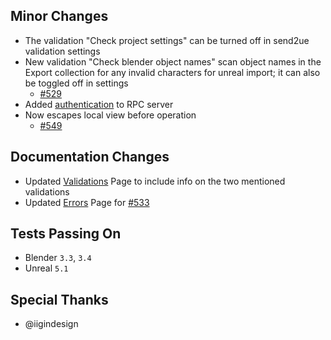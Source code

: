 ## Minor Changes
* The validation "Check project settings" can be turned off in send2ue validation settings
* New validation "Check blender object names" scan object names in the Export collection for any invalid characters for unreal import; it can also be toggled off in settings
    * [#529](https://github.com/EpicGames/BlenderTools/issues/529)
* Added [authentication](https://epicgames.github.io/BlenderTools/send2ue/extras/addon-preferences.html#rpc-auth-token) to RPC server
* Now escapes local view before operation
  * [#549](https://github.com/EpicGames/BlenderTools/issues/549)

## Documentation Changes
* Updated [Validations](https://epicgames.github.io/BlenderTools/send2ue/settings/validations.html) Page to include info on the two mentioned validations
* Updated [Errors](https://epicgames.github.io/BlenderTools/send2ue/trouble-shooting/errors.html) Page for [#533](https://github.com/EpicGames/BlenderTools/issues/533)

## Tests Passing On
* Blender `3.3`, `3.4`
* Unreal `5.1`

## Special Thanks
* @iigindesign
